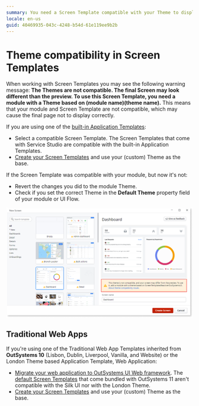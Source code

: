 ```yaml
---
summary: You need a Screen Template compatible with your Theme to display the final page properly.
locale: en-us
guid: 40469935-043c-4248-b54d-61e119ee9b2b
---
```


# Theme compatibility in Screen Templates

<a id="helpid-30171"></a>

When working with Screen Templates you may see the following warning message: **The Themes are not compatible. The final Screen may look different than the preview. To use this Screen Template, you need a module with a Theme based on (module name)\(theme name).** This means that your module and Screen Template are not compatible, which may cause the final page not to display correctly.

If you are using one of the [built-in Application Templates](<../../application-templates/intro.md>):

* Select a compatible Screen Template. The Screen Templates that come with Service Studio are compatible with the built-in Application Templates.
* [Create your Screen Templates](<../screen-templates-create/intro.md>) and use your (custom) Theme as the base.

If the Screen Template was compatible with your module, but now it's not:
 
* Revert the changes you did to the module Theme. 
* Check if you set the correct Theme in the **Default Theme** property field of your module or UI Flow.

![Theme Compatibility warning](images/template-layout-theme-mismatch.png)

## Traditional Web Apps

If you're using one of the Traditional Web App Templates inherited from **OutSystems 10** (Lisbon, Dublin, Liverpool, Vanilla, and Website) or the London Theme based Application Template, Web Application:

* [Migrate your web application to OutSystems UI Web framework](<https://success.outsystems.com/Support/Enterprise_Customers/Upgrading/Migrating_UI_of_the_Silk_Web_applications_to_OutSystems_UI_Framework>). The [default Screen Templates](<https://www.outsystems.com/outsystems-ui/screens/>) that come bundled with OutSystems 11 aren't compatible with the Silk UI nor with the London Theme.
* [Create your Screen Templates](<../screen-templates-create/intro.md>) and use your (custom) Theme as the base.
